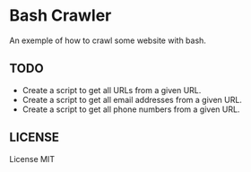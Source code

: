 Bash Crawler
============

An exemple of how to crawl some website with bash.

## TODO

- Create a script to get all URLs from a given URL.
- Create a script to get all email addresses from a given URL.
- Create a script to get all phone numbers from a given URL.

## LICENSE

License MIT
